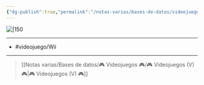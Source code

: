 ```yaml
---
{"dg-publish":true,"permalink":"/notas-varias/bases-de-datos/videojuegos/v-poke-park-wii-pikachu-s-adventure/"}
---
```



![|150](https://images.igdb.com/igdb/image/upload/t_cover_big/co1z4m.jpg)

---

- #videojuego/Wii

---

> [[Notas varias/Bases de datos/🎮 Videojuegos 🎮/🎮 Videojuegos (V) 🎮\|🎮 Videojuegos (V) 🎮]]